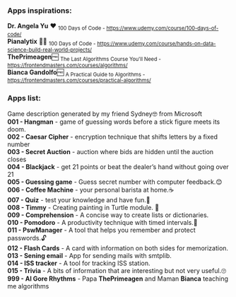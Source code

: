 ### Apps inspirations:
**Dr. Angela Yu** ❤ 	<sub>100 Days of Code  - https://www.udemy.com/course/100-days-of-code/</sub>\
**Pianalytix** 🐱‍👤   <sub>100 Days of Code  - https://www.udemy.com/course/hands-on-data-science-build-real-world-projects/</sub>\
**ThePrimeagen**🆓   <sub>The Last Algorithms Course You'll Need  - https://frontendmasters.com/courses/algorithms/</sub>\
**Bianca Gandolfo**🆓   <sub>A Practical Guide to Algorithms  - https://frontendmasters.com/courses/practical-algorithms/</sub>

### Apps list:
Game description generated by my friend Sydney🤓 from Microsoft\
**001 - Hangman** - game of guessing words before a stick figure meets its doom.\
**002 - Caesar Cipher** - encryption technique that shifts letters by a fixed number\
**003 - Secret Auction** - auction where bids are hidden until the auction closes\
**004 - Blackjack** -  get 21 points or beat the dealer’s hand without going over 21\
**005 - Guessing game** -  Guess secret number with computer feedback.😊\
**006 - Coffee Machine** -  your personal barista at home.☕\
**007 - Quiz** - test your knowledge and have fun.🧠\
**008 - Timmy** - Creating painting in Turtle module. 🎨\
**009 - Comprehension** - A concise way to create lists or dictionaries.\
**010 - Pomodoro** - A productivity technique with timed intervals.🍅\
**011 - PswManager** - A tool that helps you remember and protect passwords.🔓\
**012 - Flash Cards** - A card with information on both sides for memorization.\
**013 - Sening email** - App for sending mails with smtplib.\
**014 - ISS tracker** - A tool for tracking ISS station.\
**015 - Trivia** - A bits of information that are interesting but not very useful.🙄\
**999 - Al Gore Rhythms** - Papa **ThePrimeagen** and Maman **Bianca** teaching me algorithms